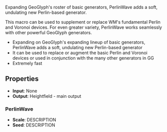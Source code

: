 

Expanding GeoGlyph's roster of basic generators, PerlinWave adds a soft, undulating new Perlin-based generator.

This macro can be used to supplement or replace WM's fundamental Perlin and Voronoi devices. For even greater variety, PerlinWave works seamlessly with other powerful GeoGlyph generators.

- Expanding on GeoGlyph's expanding lineup of basic generators, PerlinWave adds a soft, undulating new Perlin-based generator
- It can be used to replace or augment the basic Perlin and Voronoi devices or used in conjunction with the many other generators in GG
- Extremely fast

## Properties
- **Input**: None
- **Output**: Heightfield - main output
### PerlinWave 
- **Scale**: DESCRIPTION
- **Seed**: DESCRIPTION



